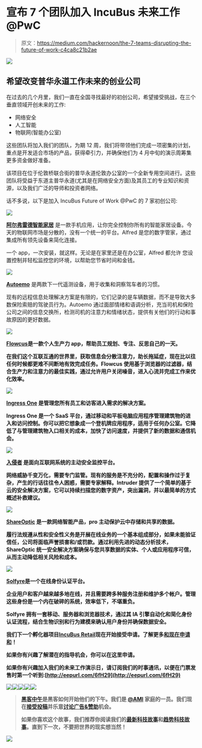 # 宣布 7 个团队加入 IncuBus 未来工作@PwC

> 原文：<https://medium.com/hackernoon/the-7-teams-disrupting-the-future-of-work-c4ca8c21b2ae>

![](img/43d26756b2dc48106ead9ada5b3c502a.png)

## 希望改变普华永道工作未来的创业公司

在过去的几个月里，我们一直在全国寻找最好的初创公司，希望接受挑战，在三个垂直领域开创未来的工作:

*   网络安全
*   人工智能
*   物联网(智能办公室)

这些团队将加入我们的团队，为期 12 周，我们将带领他们完成一项密集的计划，重点是开发适合市场的产品，获得牵引力，并确保他们为 4 月中旬的演示周筹集更多资金做好准备。

该项目在位于伦敦桥联合街的普华永道伦敦办公室的一个全新专用空间进行。这些团队将受益于东道主普华永道(尤其是在网络安全方面)及其员工的专业知识和资源，以及我们广泛的导师和投资者网络。

话不多说，以下是加入 IncuBus Future of Work @PwC 的 7 家初创公司:

![](img/432f64a20bf467cfd271fdb947c1ad27.png)

[**阿尔弗雷德智能家居**](http://www.alfredsmarthome.com/) 是一款手机应用，让你完全控制你所有的智能家居设备。今天的物联网市场是分散的，没有一个统一的平台。Alfred 是您的数字管家，通过集成所有领先设备来简化连接。

一个 app，一次安装，就这样。无论是在家里还是在办公室，Alfred 都允许
您设置控制并轻松监控您的环境，以帮助您节省时间和金钱。

![](img/e8a2547335827aaa7c1bfd05853a155a.png)

[**Autoemo**](http://autoemo.com/) 是两款下一代遥测设备，用于收集和洞察驾车者的习惯。

现有的远程信息处理解决方案是有限的，它们记录的是车辆数据，而不是导致大多数保险索赔的驾驶员行为。Autoemo 通过面部情绪和语调分析，充当司机和保险公司之间的信息交换所，检测司机的注意力和情绪状态，提供有关他们的行动和事故原因的更好数据。

![](img/f3c119972e8777694880a3f20764a735.png)

[**Flowcus**](https://www.f6s.com/flowcus)**是一款个人生产力 app，帮助员工规划、专注、反思自己的一天。**

**在我们这个互联互通的世界里，获取信息会分散注意力，助长拖延症，现在比以往任何时候都更难不间断地有效完成任务。Flowcus 使用基于浏览器的过滤器，结合生产力和注意力的最佳实践，通过允许用户关闭噪音，进入心流并完成工作来优化效率。**

**![](img/4084fcb974c2342169088f3211348f58.png)**

**[**Ingress One**](http://www.ingressone.com/) 是管理您所有员工和访客进入需求的解决方案。**

**Ingress One 是一个 SaaS 平台，通过移动和平板电脑应用程序管理建筑物的进入和访问控制。你可以把它想象成一个登机牌应用程序，适用于任何办公室。它降低了与管理建筑物入口相关的成本，加快了访问速度，并提供了新的数据和通信机会。**

**![](img/dde3effe5af7f073a67ee29904250dce.png)**

**[**入侵者**](http://intruder.io/) 是面向互联网系统的主动安全监控平台。**

**网络威胁千变万化，需要专门监管。现有的服务是不充分的，配置和操作过于复杂，产生的行话往往令人困惑，需要专家解释。Intruder 提供了一个简单的基于云的安全解决方案，它可以持续扫描您的数字资产，突出漏洞，并以最简单的方式概述补救建议。**

**![](img/d00e5aac1e4a3581d9c0e4f159db7408.png)**

**[**ShareOptic**](https://shareoptic.com/) 是一款网络智能产品，pro 主动保护云中存储和共享的数据。**

**履行法规遵从性和安全性义务是开展在线业务的一个基本组成部分，如果未能验证信任，公司将面临声誉损害和/或罚款。通过利用先进的动态分析技术，ShareOptic 统一安全解决方案确保与您共享数据的实体、个人或应用程序可信，从而主动降低相关风险和成本。**

**![](img/86c5acdecacaa3c38f245b2e9d589ab7.png)**

**[**Solfyre**](https://solfyre.com/)**是一个在线身份认证平台。****

****企业用户和客户越来越多地在线，并且需要跨多种服务注册和维护多个帐户。管理这些身份是一个内在破碎的系统，效率低下，不堪重负。****

****Solfyre 拥有一套移动、服务器和浏览器技术，通过其 IA 引擎自动化和简化身份认证流程，结合生物识别和行为建模来确认用户身份并确保数据安全。****

****我们下一个孵化器项目[**IncuBus Retail**](http://www.f6s.com/incubusretailclass2?ref=mediumpostfow1cohort)现在开始接受申请。了解更多[和**现在申请**和](http://www.f6s.com/incubusretailclass2?ref=mediumpostfow1cohort)！****

****如果你有兴趣了解潜在的指导机会，你可以在这里申请。****

****如果你有兴趣加入我们的未来工作演示日，请订阅我们的时事通讯，以便在门票发售时第一个听到:[http://eepurl.com/6fH29](http://eepurl.com/6fH29)****

****[![](img/6c52befb503e5515f8e5e83932d6e471.png)](https://www.facebook.com/incubuslondon)********[![](img/68ba092e7a3f76ecd2f2624c5af057dd.png)](https://twitter.com/IncuBusLondon)********[![](img/50ef4044ecd4e250b5d50f368b775d38.png)](http://bit.ly/HackernoonFB)********[![](img/979d9a46439d5aebbdcdca574e21dc81.png)](https://goo.gl/k7XYbx)********[![](img/2930ba6bd2c12218fdbbf7e02c8746ff.png)](https://goo.gl/4ofytp)****

> ****[黑客中午](http://bit.ly/Hackernoon)是黑客如何开始他们的下午。我们是 [@AMI](http://bit.ly/atAMIatAMI) 家庭的一员。我们现在[接受投稿](http://bit.ly/hackernoonsubmission)并乐意[讨论广告&赞助](mailto:partners@amipublications.com)机会。****
> 
> ****如果你喜欢这个故事，我们推荐你阅读我们的[最新科技故事](http://bit.ly/hackernoonlatestt)和[趋势科技故事](https://hackernoon.com/trending)。直到下一次，不要把世界的现实想当然！****

****[![](img/be0ca55ba73a573dce11effb2ee80d56.png)](https://goo.gl/Ahtev1)****